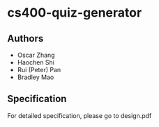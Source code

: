 # cs400-quiz-generator

## Authors
* Oscar Zhang
* Haochen Shi
* Rui (Peter) Pan
* Bradley Mao

## Specification
For detailed specification, please go to design.pdf
